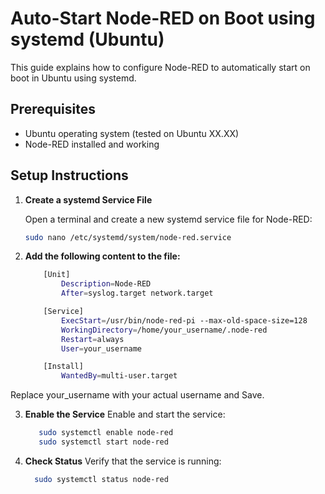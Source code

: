 # Auto-Start Node-RED on Boot using systemd (Ubuntu)

This guide explains how to configure Node-RED to automatically start on boot in Ubuntu using systemd.

## Prerequisites

- Ubuntu operating system (tested on Ubuntu XX.XX)
- Node-RED installed and working

## Setup Instructions

1. **Create a systemd Service File**

   Open a terminal and create a new systemd service file for Node-RED:

   ```bash
   sudo nano /etc/systemd/system/node-red.service

2. **Add the following content to the file:**

    ```bash
        [Unit]
            Description=Node-RED
            After=syslog.target network.target

        [Service]
            ExecStart=/usr/bin/node-red-pi --max-old-space-size=128
            WorkingDirectory=/home/your_username/.node-red
            Restart=always
            User=your_username

        [Install]
            WantedBy=multi-user.target

Replace your_username with your actual username and Save.


3. **Enable the Service**
    Enable and start the service:
    
     ```bash
        sudo systemctl enable node-red
        sudo systemctl start node-red

3. **Check Status**
    Verify that the service is running:
    
     ```bash
       sudo systemctl status node-red